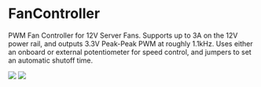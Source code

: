 # FanController
PWM Fan Controller for 12V Server Fans. Supports up to 3A on the 12V power rail, and outputs 3.3V Peak-Peak PWM at roughly 1.1kHz. Uses either an onboard or external potentiometer for speed control, and jumpers to set an automatic shutoff time.

![](Images/AssembledBoards.png?raw=true)
![](Images/FumeExtractor.png?raw=true)
